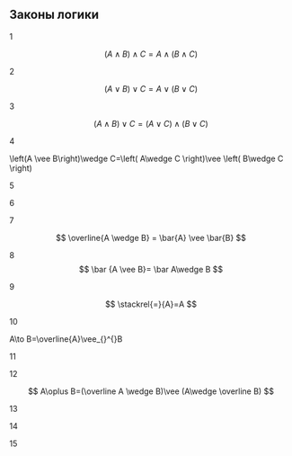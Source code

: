 ## Законы логики


1 

$$(A \wedge B)\wedge C=A\wedge(B\wedge C)$$



2 

$$(A\vee B) \vee C= A \vee (B \vee C)$$



3

$$(A\wedge B)\vee C= (A\vee C)\wedge (B\vee C)$$



4 

\left(A \vee  B\right)\wedge C=\left( A\wedge C \right)\vee \left( B\wedge C \right)



5



6



7


$$ \overline{A \wedge B} = \bar{A} \vee \bar{B} $$

8
$$ \bar {A \vee B}= \bar A\wedge B $$

9

$$ \stackrel{=}{А}=А $$

10 

A\to B=\overline{A}\vee_{}^{}B



11



12  

$$ A\oplus B=(\overline A	\wedge B)\vee (A\wedge \overline B) $$



13



14



15


